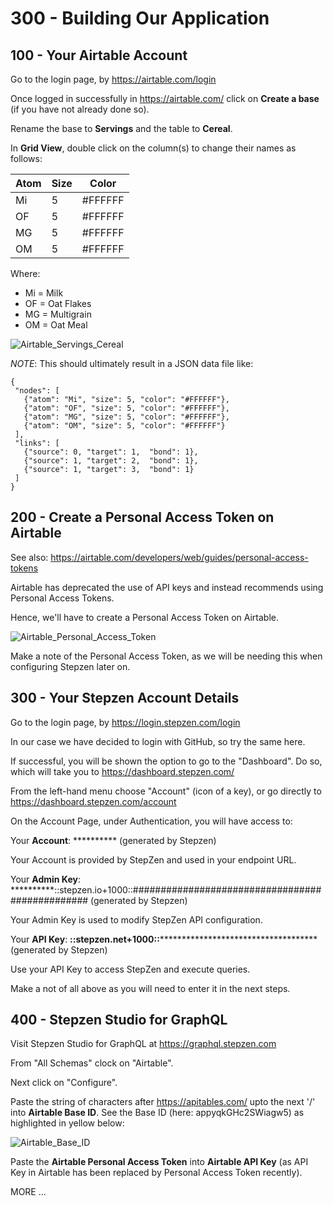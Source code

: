 # 300 - Building Our Application

## 100 - Your Airtable Account

Go to the login page, by https://airtable.com/login

Once logged in successfully in https://airtable.com/ click on **Create a base** (if you have not already done so).

Rename the base to **Servings** and the table to **Cereal**.

In **Grid View**, double click on the column(s) to change their names as follows:

| Atom | Size | Color |
| -- | -- | -- |
| Mi | 5 | #FFFFFF |
| OF | 5 | #FFFFFF |
| MG | 5 | #FFFFFF |
| OM | 5 | #FFFFFF |

Where:
- Mi = Milk
- OF = Oat Flakes
- MG = Multigrain
- OM = Oat Meal

![Airtable_Servings_Cereal](https://user-images.githubusercontent.com/1499433/229313861-3187b803-9912-4607-9eb2-ac0502c53a6a.png)

*NOTE*: This should ultimately result in a JSON data file like:
 
 ```
 {
  "nodes": [
    {"atom": "Mi", "size": 5, "color": "#FFFFFF"},
    {"atom": "OF", "size": 5, "color": "#FFFFFF"},
    {"atom": "MG", "size": 5, "color": "#FFFFFF"},
    {"atom": "OM", "size": 5, "color": "#FFFFFF"}
  ],
  "links": [
    {"source": 0, "target": 1,  "bond": 1},
    {"source": 1, "target": 2,  "bond": 1},
    {"source": 1, "target": 3,  "bond": 1}
  ]
}
 ```

## 200 - Create a Personal Access Token on Airtable

See also: https://airtable.com/developers/web/guides/personal-access-tokens

Airtable has deprecated the use of API keys and instead recommends using Personal Access Tokens.

Hence, we'll have to create a Personal Access Token on Airtable.

![Airtable_Personal_Access_Token](https://user-images.githubusercontent.com/1499433/229314495-1d577727-55d7-4557-a7e7-308100876559.png)

Make a note of the Personal Access Token, as we will be needing this when configuring Stepzen later on.

## 300 - Your Stepzen Account Details

Go to the login page, by https://login.stepzen.com/login

In our case we have decided to login with GitHub, so try the same here.

If successful, you will be shown the option to go to the "Dashboard". Do so, which will take you to https://dashboard.stepzen.com/ 

From the left-hand menu choose "Account" (icon of a key), or go directly to https://dashboard.stepzen.com/account

On the Account Page, under Authentication, you will have access to:


Your **Account**: ********** (generated by Stepzen)

Your Account is provided by StepZen and used in your endpoint URL.


Your **Admin Key**: **********::stepzen.io+1000::################################################ (generated by Stepzen)

Your Admin Key is used to modify StepZen API configuration.


Your **API Key**: **********::stepzen.net+1000::********************************************** (generated by Stepzen)

Use your API Key to access StepZen and execute queries.

Make a not of all above as you will need to enter it in the next steps.

## 400 - Stepzen Studio for GraphQL

Visit Stepzen Studio for GraphQL at https://graphql.stepzen.com

From "All Schemas" clock on "Airtable". 

Next click on "Configure".

Paste the string of characters after https://apitables.com/ upto the next '/' into **Airtable Base ID**. See the Base ID (here: appyqkGHc2SWiagw5) as highlighted in yellow below:

![Airtable_Base_ID](https://user-images.githubusercontent.com/1499433/229315106-79010077-fe88-489f-a80a-4b450214398f.png)

Paste the **Airtable Personal Access Token** into **Airtable API Key** (as API Key in Airtable has been replaced by Personal Access Token recently).



MORE ...
